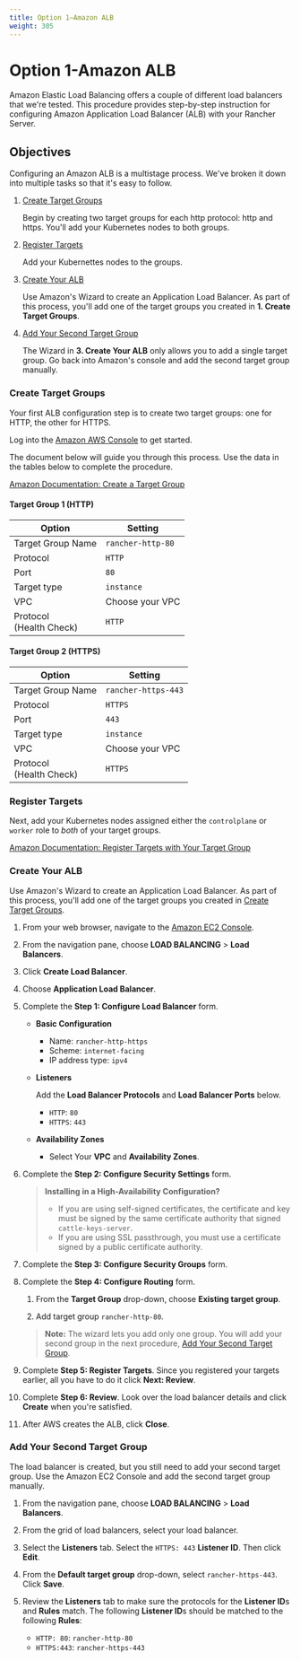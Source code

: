 ```yaml
---
title: Option 1—Amazon ALB
weight: 305
---
```

# Option 1-Amazon ALB

Amazon Elastic Load Balancing offers a couple of different load balancers that we're tested. This procedure provides step-by-step instruction for configuring Amazon Application Load Balancer (ALB) with your Rancher Server.

## Objectives

Configuring an Amazon ALB is a multistage process. We've broken it down into multiple tasks so that it's easy to follow.

1. [Create Target Groups](#create-target-groups)

	Begin by creating two target groups for each http protocol: http and https. You'll add your Kubernetes nodes to both groups.

2. [Register Targets](#register-targets)

	Add your Kubernettes nodes to the groups.

3. [Create Your ALB](#create-your-alb)

	Use Amazon's Wizard to create an Application Load Balancer. As part of this process, you'll add one of the target groups you created in **1. Create Target Groups**.

4. [Add Your Second Target Group](#add-your-second-target-group)

	The Wizard in **3. Create Your ALB** only allows you to add a single target group. Go back into Amazon's console and add the second target group manually.


### Create Target Groups

Your first ALB configuration step is to create two target groups: one for HTTP, the other for HTTPS.

Log into the [Amazon AWS Console](https://console.aws.amazon.com/ec2/) to get started.

The document below will guide you through this process. Use the data in the tables below to complete the procedure.

[Amazon Documentation: Create a Target Group](https://docs.aws.amazon.com/elasticloadbalancing/latest/application/create-target-group.html)

#### Target Group 1 (HTTP)

Option                      | Setting
----------------------------|------------------------------------
Target Group Name           | `rancher-http-80`
Protocol                    | `HTTP`
Port                        | `80`
Target type                 | `instance`
VPC                         | Choose your VPC
Protocol<br/>(Health Check) | `HTTP`


#### Target Group 2 (HTTPS)

Option                      | Setting
----------------------------|------------------------------------
Target Group Name           | `rancher-https-443`
Protocol                    | `HTTPS`
Port                        | `443`
Target type                 | `instance`
VPC                         | Choose your VPC
Protocol<br/>(Health Check) | `HTTPS`

### Register Targets

Next, add your Kubernetes nodes assigned either the `controlplane` or `worker` role to _both_ of your target groups.

[Amazon Documentation: Register Targets with Your Target Group](https://docs.aws.amazon.com/elasticloadbalancing/latest/application/target-group-register-targets.html)

### Create Your ALB

Use Amazon's Wizard to create an Application Load Balancer. As part of this process, you'll add one of the target groups you created in [Create Target Groups](#create-target-groups).

1. From your web browser, navigate to the [Amazon EC2 Console](https://console.aws.amazon.com/ec2/).

2. From the navigation pane, choose **LOAD BALANCING** > **Load Balancers**.

3. Click **Create Load Balancer**.

4. Choose **Application Load Balancer**.

5. Complete the **Step 1: Configure Load Balancer** form.
	- **Basic Configuration**

	   - Name: `rancher-http-https`
	   - Scheme: `internet-facing`
	   - IP address type: `ipv4`
	- **Listeners**

		Add the **Load Balancer Protocols** and **Load Balancer Ports** below.
		- `HTTP`: `80`
		- `HTTPS`: `443`

	- **Availability Zones**

	   - Select Your **VPC** and **Availability Zones**.

6. Complete the **Step 2: Configure Security Settings** form.

	>**Installing in a High-Availability Configuration?**
	> - If you are using self-signed certificates, the certificate and key must be signed by the same certificate authority that signed `cattle-keys-server`.
	> - If you are using SSL passthrough, you must use a certificate signed by a public certificate authority.

7. Complete the **Step 3: Configure Security Groups** form.

8. Complete the **Step 4: Configure Routing** form.

	1. From the **Target Group** drop-down, choose **Existing target group**.

	2. Add target group `rancher-http-80`.

	>**Note:** The wizard lets you add only one group. You will add your second group in the  next procedure, [Add Your Second Target Group](#add-your-second-target-group).

9. Complete **Step 5: Register Targets**. Since you registered your targets earlier, all you have to do it click **Next: Review**.

10. Complete **Step 6: Review**. Look over the load balancer details and click **Create** when you're satisfied.

11. After AWS creates the ALB, click **Close**.


### Add Your Second Target Group

The load balancer is created, but you still need to add your second target group. Use the Amazon EC2 Console and add the second target group manually.

1. From the navigation pane, choose **LOAD BALANCING** > **Load Balancers**.

2. From the grid of load balancers, select your load balancer.

3. Select the **Listeners** tab. Select the `HTTPS: 443` **Listener ID**. Then click **Edit**.

4. From the **Default target group** drop-down, select `rancher-https-443`. Click **Save**.

5. Review the **Listeners** tab to make sure the protocols for the **Listener ID**s and **Rules** match. The following **Listener ID**s should be matched to the following **Rules**:

    - `HTTP: 80`: `rancher-http-80`
    - `HTTPS:443`: `rancher-https-443`
